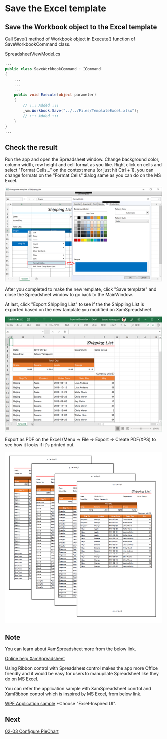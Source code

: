 # Save the Excel template

## Save the Workbook object to the Excel template

Call Save() method of Workbook object in Execute() function of SaveWorkbookCommand class.

SpreadsheetViewModel.cs

```cs
...
public class SaveWorkbookCommand : ICommand
{
    ...
    ...
    ...
    public void Execute(object parameter)
    {
        // ↓↓↓ Added ↓↓↓
        _vm.Workbook.Save("../../Files/TemplateExcel.xlsx");
        // ↑↑↑ Added ↑↑↑
    }
}
...
```

## Check the result

Run the app and open the Spreadsheet window. Change background color, column width, row height and cell format as you like. Right click on cells and select "Format Cells..." on the context menu (or just hit Ctrl + 1), you can change formats on the "Format Cells" dialog same as you can do on the MS Excel.

![](../assets/03-02-01.png)

After you completed to make the new template, click "Save template" and close the Spreadsheet window to go back to the MainWindow.

At last, click "Export Shippling List" to see if the the Shippling List is exported based on the new tamplate you modified on XamSpreadsheet.

![](../assets/03-02-02.png)

Export as PDF on the Excel (Menu => File => Export => Create PDF/XPS) to see how it looks if it's printed out.

![](../assets/03-02-03.png)

## Note

You can learn about XamSpreadsheet more from the below link.

[Online help XamSpreadsheet](https://www.infragistics.com/help/wpf/spreadsheet)

Using Ribbon control with Spreadsheet control makes the app more Office friendly and it would be easy for users to manupilate Spreadsheet like they do on MS Excel.

You can refer the application sample with XamSpreadsheet conrtol and XamRibbon control which is inspired by MS Excel, from below link.

[WPF Application sample](https://www.infragistics.com/resources/sample-applications#wpf)
*Choose "Excel-Inspired UI".

## Next
[02-03 Configure PieChart](02-03-Configure-PieChart.md)
